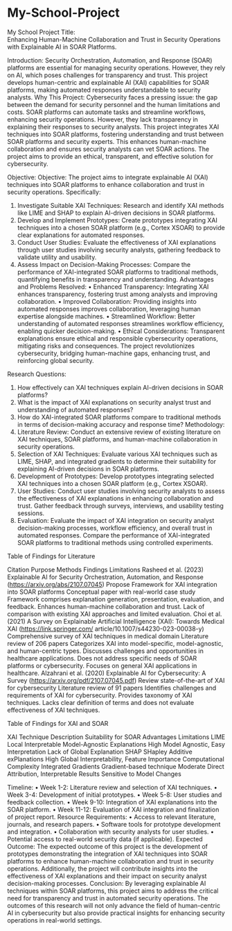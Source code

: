 # My-School-Project
My School Project
Title:  
Enhancing Human-Machine Collaboration and Trust in Security Operations with Explainable AI in SOAR Platforms.
 
Introduction: Security Orchestration, Automation, and Response (SOAR) platforms are essential for managing security operations. However, they rely on AI, which poses challenges for transparency and trust. This project develops human-centric and explainable AI (XAI) capabilities for SOAR platforms, making automated responses understandable to security analysts.
Why This Project:
Cybersecurity faces a pressing issue: the gap between the demand for security personnel and the human limitations and costs. SOAR platforms can automate tasks and streamline workflows, enhancing security operations. However, they lack transparency in explaining their responses to security analysts. This project integrates XAI techniques into SOAR platforms, fostering understanding and trust between SOAR platforms and security experts. This enhances human-machine collaboration and ensures security analysts can vet SOAR actions. The project aims to provide an ethical, transparent, and effective solution for cybersecurity.
 
Objective: Objective:
The project aims to integrate explainable AI (XAI) techniques into SOAR platforms to enhance collaboration and trust in security operations. Specifically:
1.	Investigate Suitable XAI Techniques: Research and identify XAI methods like LIME and SHAP to explain AI-driven decisions in SOAR platforms.
2.	Develop and Implement Prototypes: Create prototypes integrating XAI techniques into a chosen SOAR platform (e.g., Cortex XSOAR) to provide clear explanations for automated responses.
3.	Conduct User Studies: Evaluate the effectiveness of XAI explanations through user studies involving security analysts, gathering feedback to validate utility and usability.
4.	Assess Impact on Decision-Making Processes: Compare the performance of XAI-integrated SOAR platforms to traditional methods, quantifying benefits in transparency and understanding.
Advantages and Problems Resolved:
•	Enhanced Transparency: Integrating XAI enhances transparency, fostering trust among analysts and improving collaboration.
•	Improved Collaboration: Providing insights into automated responses improves collaboration, leveraging human expertise alongside machines.
•	Streamlined Workflow: Better understanding of automated responses streamlines workflow efficiency, enabling quicker decision-making.
•	Ethical Considerations: Transparent explanations ensure ethical and responsible cybersecurity operations, mitigating risks and consequences.
The project revolutionizes cybersecurity, bridging human-machine gaps, enhancing trust, and reinforcing global security.


Research Questions: 
1.	How effectively can XAI techniques explain AI-driven decisions in SOAR platforms? 
2.	What is the impact of XAI explanations on security analyst trust and understanding of automated responses? 
3.	How do XAI-integrated SOAR platforms compare to traditional methods in terms of decision-making accuracy and response time? 
Methodology: 
1.	Literature Review: Conduct an extensive review of existing literature on XAI techniques, SOAR platforms, and human-machine collaboration in security operations. 
2.	Selection of XAI Techniques: Evaluate various XAI techniques such as LIME, SHAP, and integrated gradients to determine their suitability for explaining AI-driven decisions in SOAR platforms. 
3.	Development of Prototypes: Develop prototypes integrating selected XAI techniques into a chosen SOAR platform (e.g., Cortex XSOAR). 
4.	User Studies: Conduct user studies involving security analysts to assess the effectiveness of XAI explanations in enhancing collaboration and trust. Gather feedback through surveys, interviews, and usability testing sessions. 
5.	Evaluation: Evaluate the impact of XAI integration on security analyst decision-making processes, workflow efficiency, and overall trust in automated responses. Compare the performance of XAI-integrated SOAR platforms to traditional methods using controlled experiments. 

Table of Findings for Literature 

Citation	Purpose	Methods	Findings	Limitations
Rasheed et al. (2023) Explainable AI for Security Orchestration, Automation, and Response (https://arxiv.org/abs/2107.07045)	Propose Framework for XAI integration into SOAR platforms	Conceptual paper with real-world case study	Framework comprises explanation generation, presentation, evaluation, and feedback. Enhances human-machine collaboration and trust.	Lack of comparison with existing XAI approaches and limited evaluation.
Choi et al. (2021) A Survey on Explainable Artificial Intelligence (XAI): Towards Medical XAI (https://link.springer.com/
article/10.1007/s44230-023-00038-y)	Comprehensive survey of XAI techniques in medical domain	Literature review of 206 papers	Categorizes XAI into model-specific, model-agnostic, and human-centric types. Discusses challenges and opportunities in healthcare applications.	Does not address specific needs of SOAR platforms or cybersecurity. Focuses on general XAI applications in healthcare.
Alzahrani et al. (2020) Explainable AI for Cybersecurity: A Survey (https://arxiv.org/pdf/2107.07045.pdf)
Review state-of-the-art of XAI for cybersecurity	Literature review of 91 papers	Identifies challenges and requirements of XAI for cybersecurity. Provides taxonomy of XAI techniques.	Lacks clear definition of terms and does not evaluate effectiveness of XAI techniques.

Table of Findings for XAI and SOAR

XAI Technique	Description	Suitability for SOAR	Advantages	Limitations
LIME	Local Interpretable Model-Agnostic Explanations	High	Model Agnostic, Easy Interpretation	Lack of Global Explanation
SHAP	SHapley Additive exPlanations	High	Global Interpretability, Feature Importance	Computational Complexity
Integrated Gradients	Gradient-based technique	Moderate	Direct Attribution, Interpretable Results	Sensitive to Model Changes

Timeline: 
•	Week 1-2: Literature review and selection of XAI techniques. 
•	Week 3-4: Development of initial prototypes. 
•	Week 5-8: User studies and feedback collection. 
•	Week 9-10: Integration of XAI explanations into the SOAR platform. 
•	Week 11-12: Evaluation of XAI integration and finalization of project report. 
Resource Requirements: 
•	Access to relevant literature, journals, and research papers. 
•	Software tools for prototype development and integration. 
•	Collaboration with security analysts for user studies. 
•	Potential access to real-world security data (if applicable). 
Expected Outcome: The expected outcome of this project is the development of prototypes demonstrating the integration of XAI techniques into SOAR platforms to enhance human-machine collaboration and trust in security operations. Additionally, the project will contribute insights into the effectiveness of XAI explanations and their impact on security analyst decision-making processes. 
Conclusion: By leveraging explainable AI techniques within SOAR platforms, this project aims to address the critical need for transparency and trust in automated security operations. The outcomes of this research will not only advance the field of human-centric AI in cybersecurity but also provide practical insights for enhancing security operations in real-world settings. 
